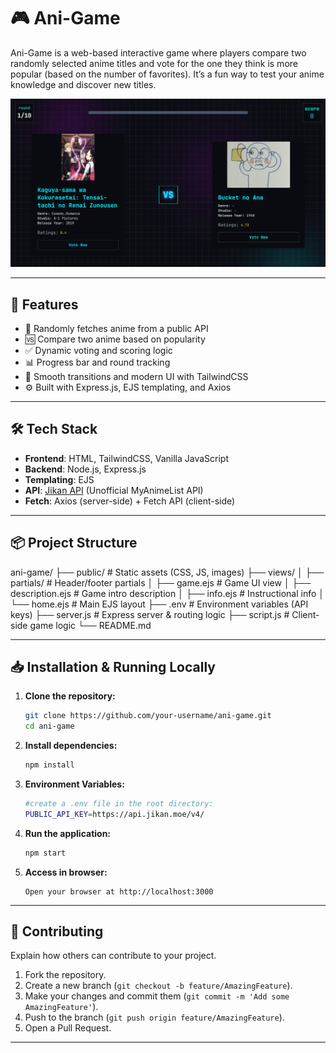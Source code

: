 # 🎮 Ani-Game

Ani-Game is a web-based interactive game where players compare two randomly selected anime titles and vote for the one they think is more popular (based on the number of favorites). It’s a fun way to test your anime knowledge and discover new titles.

![screenshot](https://github.com/Old-Boy-80/Ani-game/blob/c2328379ee59628398687c34c00c70648b0305b9/src/public/preview.png) 

---

## 🚀 Features

- 🔀 Randomly fetches anime from a public API
- 🆚 Compare two anime based on popularity
- ✅ Dynamic voting and scoring logic
- 📊 Progress bar and round tracking
- 🎨 Smooth transitions and modern UI with TailwindCSS
- ⚙️ Built with Express.js, EJS templating, and Axios

---

## 🛠️ Tech Stack

- **Frontend**: HTML, TailwindCSS, Vanilla JavaScript
- **Backend**: Node.js, Express.js
- **Templating**: EJS
- **API**: [Jikan API](https://docs.api.jikan.moe/) (Unofficial MyAnimeList API)
- **Fetch**: Axios (server-side) + Fetch API (client-side)

---

## 📦 Project Structure

ani-game/
├── public/ # Static assets (CSS, JS, images)
├── views/
│ ├── partials/ # Header/footer partials
│ ├── game.ejs # Game UI view
│ ├── description.ejs # Game intro description
│ ├── info.ejs # Instructional info
│ └── home.ejs # Main EJS layout
├── .env # Environment variables (API keys)
├── server.js # Express server & routing logic
├── script.js # Client-side game logic
└── README.md

---

## 📥 Installation & Running Locally

1. **Clone the repository:**

   ```bash
   git clone https://github.com/your-username/ani-game.git
   cd ani-game
   ```
2. **Install dependencies:**
   ```bash 
   npm install
   ```

3. **Environment Variables:**
   ```bash
   #create a .env file in the root directory:
   PUBLIC_API_KEY=https://api.jikan.moe/v4/
   ```
4. **Run the application:**
   ```bash
   npm start
   ```

5. **Access in browser:**
   ```
   Open your browser at http://localhost:3000
   ```

---



## 🤝 Contributing

Explain how others can contribute to your project.

1.  Fork the repository.
2.  Create a new branch (`git checkout -b feature/AmazingFeature`).
3.  Make your changes and commit them (`git commit -m 'Add some AmazingFeature'`).
4.  Push to the branch (`git push origin feature/AmazingFeature`).
5.  Open a Pull Request.

---